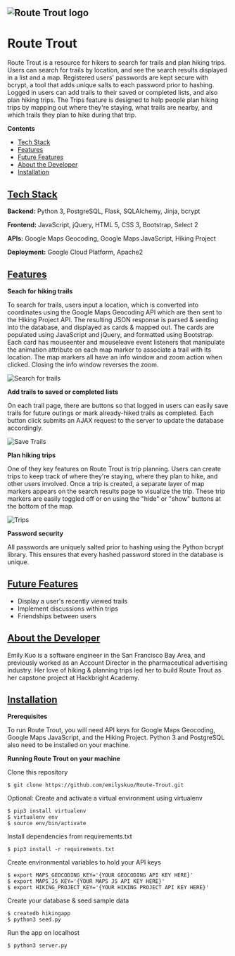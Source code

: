 ## ![Route Trout logo](https://user-images.githubusercontent.com/58803587/76805145-4e54e600-679b-11ea-9c78-8c5677de99d3.png "Route Trout")
# Route Trout

Route Trout is a resource for hikers to search for trails and plan hiking trips. Users can search for trails by location, and see the search results displayed in a list and a map. Registered users' passwords are kept secure with bcrypt, a tool that adds unique salts to each password prior to hashing.  Logged in users can add trails to their saved or completed lists, and also plan hiking trips. The Trips feature is designed to help people plan hiking trips by mapping out where they're staying, what trails are nearby, and which trails they plan to hike during that trip.

**Contents**
- [Tech Stack](#tech-stack)
- [Features](#features)
- [Future Features](#future-features)
- [About the Developer](#about-the-developer)
- [Installation](#installation)

## [Tech Stack](#tech-stack)

**Backend:** Python 3, PostgreSQL, Flask, SQLAlchemy, Jinja, bcrypt

**Frontend:** JavaScript, jQuery, HTML 5, CSS 3, Bootstrap, Select 2

**APIs:** Google Maps Geocoding, Google Maps JavaScript, Hiking Project

**Deployment:** Google Cloud Platform, Apache2

## [Features](#features)

**Seach for hiking trails**

To search for trails, users input a location, which is converted into coordinates using the Google Maps Geocoding API which are then sent to the Hiking Project API. The resulting JSON response is parsed & seeding into the database, and displayed as cards & mapped out. The cards are populated using JavaScript and jQuery, and formatted using Bootstrap. Each card has mouseenter and mouseleave event listeners that manipulate the animation attribute on each map marker to associate a trail with its location. The map markers all have an info window and zoom action when clicked. Closing the info window reverses the zoom.

![Search for trails](https://user-images.githubusercontent.com/58803587/76893349-70a53d00-6849-11ea-9c20-3c328d695a2a.gif "Search for hiking trails")

**Add trails to saved or completed lists**

On each trail page, there are buttons so that logged in users can easily save trails for future outings or mark already-hiked trails as completed. Each button click submits an AJAX request to the server to update the database accordingly.

![Save Trails](https://user-images.githubusercontent.com/58803587/76901133-e1535600-6857-11ea-921a-90676eec85f3.gif "Mark trails saved or completed")

**Plan hiking trips**

One of they key features on Route Trout is trip planning. Users can create trips to keep track of where they're staying, where they plan to hike, and other users involved. Once a trip is created, a separate layer of map markers appears on the search results page to visualize the trip. These trip markers are easily toggled off or on using the "hide" or "show" buttons at the bottom of the map.

![Trips](https://user-images.githubusercontent.com/58803587/76902715-d4cffd00-6859-11ea-88f5-0125ed62e983.gif "Plan hiking trips")

**Password security**

All passwords are uniquely salted prior to hashing using the Python bcrypt library. This ensures that every hashed password stored in the database is unique.

## [Future Features](#future-features)

- Display a user's recently viewed trails
- Implement discussions within trips
- Friendships between users

## [About the Developer](#about-the-developer)

Emily Kuo is a software engineer in the San Francisco Bay Area, and previously worked as an Account Director in the pharmaceutical advertising industry. Her love of hiking & planning trips led her to build Route Trout as her capstone project at Hackbright Academy.

## [Installation](#installation)

**Prerequisites**

To run Route Trout, you will need API keys for Google Maps Geocoding, Google Maps JavaScript, and the Hiking Project. Python 3 and PostgreSQL also need to be installed on your machine.

**Running Route Trout on your machine**

Clone this repository
```
$ git clone https://github.com/emilyskuo/Route-Trout.git
```
Optional: Create and activate a virtual environment using virtualenv
```
$ pip3 install virtualenv
$ virtualenv env
$ source env/bin/activate
```
Install dependencies from requirements.txt
```
$ pip3 install -r requirements.txt
```
Create environmental variables to hold your API keys
```
$ export MAPS_GEOCODING_KEY='{YOUR GEOCODING API KEY HERE}'
$ export MAPS_JS_KEY='{YOUR MAPS JS API KEY HERE}'
$ export HIKING_PROJECT_KEY='{YOUR HIKING PROJECT API KEY HERE}'
```
Create your database & seed sample data
```
$ createdb hikingapp
$ python3 seed.py
```
Run the app on localhost
```
$ python3 server.py
```